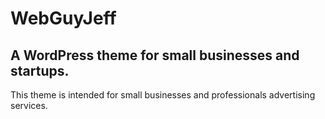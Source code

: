 # WebGuyJeff

## A WordPress theme for small businesses and startups.

This theme is intended for small businesses and professionals advertising services.
